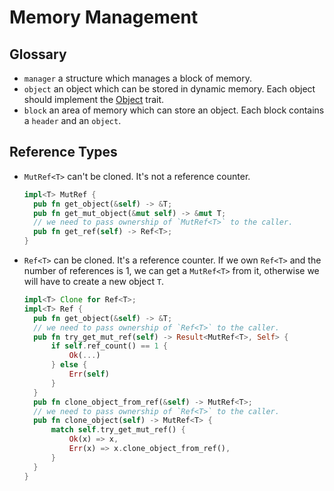 # Memory Management

## Glossary

- `manager` a structure which manages a block of memory.
- `object` an object which can be stored in dynamic memory. Each object should implement the [Object](./object.rs#L10) trait.
- `block` an area of memory which can store an object. Each block contains a `header` and an `object`.

## Reference Types

- `MutRef<T>` can't be cloned. It's not a reference counter.
  ```rust
  impl<T> MutRef {
    pub fn get_object(&self) -> &T;
    pub fn get_mut_object(&mut self) -> &mut T;
    // we need to pass ownership of `MutRef<T>` to the caller.
    pub fn get_ref(self) -> Ref<T>;
  }
  ```
- `Ref<T>` can be cloned. It's a reference counter. If we own `Ref<T>` and the number of references is 1, we can get a `MutRef<T>` from it, otherwise we will have to create a new object `T`.
  ```rust
  impl<T> Clone for Ref<T>;
  impl<T> Ref {
    pub fn get_object(&self) -> &T;
    // we need to pass ownership of `Ref<T>` to the caller.
    pub fn try_get_mut_ref(self) -> Result<MutRef<T>, Self> {
        if self.ref_count() == 1 {
            Ok(...)
        } else {
            Err(self)
        }
    }
    pub fn clone_object_from_ref(&self) -> MutRef<T>;
    // we need to pass ownership of `Ref<T>` to the caller.
    pub fn clone_object(self) -> MutRef<T> {
        match self.try_get_mut_ref() {
            Ok(x) => x,
            Err(x) => x.clone_object_from_ref(),
        }
    }
  }
  ```
